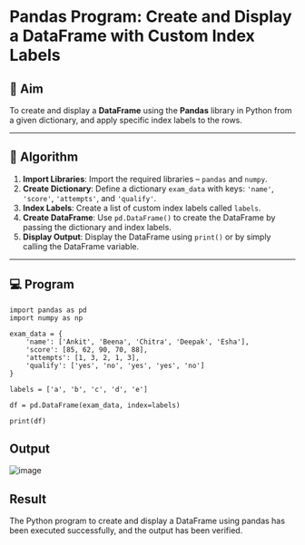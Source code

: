 # Pandas Program: Create and Display a DataFrame with Custom Index Labels

## 🎯 Aim

To create and display a **DataFrame** using the **Pandas** library in Python from a given dictionary, and apply specific index labels to the rows.

---

## 🧠 Algorithm

1. **Import Libraries**: Import the required libraries – `pandas` and `numpy`.
2. **Create Dictionary**: Define a dictionary `exam_data` with keys: `'name'`, `'score'`, `'attempts'`, and `'qualify'`.
3. **Index Labels**: Create a list of custom index labels called `labels`.
4. **Create DataFrame**: Use `pd.DataFrame()` to create the DataFrame by passing the dictionary and index labels.
5. **Display Output**: Display the DataFrame using `print()` or by simply calling the DataFrame variable.

---

## 💻 Program
```
import pandas as pd
import numpy as np

exam_data = {
    'name': ['Ankit', 'Beena', 'Chitra', 'Deepak', 'Esha'],
    'score': [85, 62, 90, 70, 88],
    'attempts': [1, 3, 2, 1, 3],
    'qualify': ['yes', 'no', 'yes', 'yes', 'no']
}

labels = ['a', 'b', 'c', 'd', 'e']

df = pd.DataFrame(exam_data, index=labels)

print(df)
```

## Output
![image](https://github.com/user-attachments/assets/867b960c-9817-4b5b-8112-ba9771ffc644)


## Result
The Python program to create and display a DataFrame using pandas has been executed successfully, and the output has been verified.
